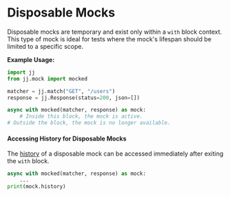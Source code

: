 # Disposable Mocks

Disposable mocks are temporary and exist only within a `with` block context. This type of mock is ideal for tests where the mock's lifespan should be limited to a specific scope.

**Example Usage:**

```python
import jj
from jj.mock import mocked

matcher = jj.match("GET", "/users")
response = jj.Response(status=200, json=[])

async with mocked(matcher, response) as mock:
    # Inside this block, the mock is active.
# Outside the block, the mock is no longer available.
```

#### Accessing History for Disposable Mocks

The [history](/docs/history) of a disposable mock can be accessed immediately after exiting the `with` block.

```python
async with mocked(matcher, response) as mock:
    ...
print(mock.history)
```
